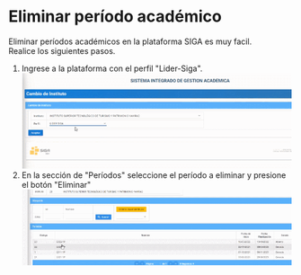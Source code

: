 # **Eliminar período académico**
Eliminar períodos académicos en la plataforma SIGA es muy facil.  
Realice los siguientes pasos.  
1. Ingrese a la plataforma con el perfil "Lider-Siga".   
![ELIPER](ELIPER1.gif)
2. En la sección de "Períodos" seleccione el período a eliminar y presione el botón "Eliminar" 
 ![ELIPER2](ELIPER2.gif)
